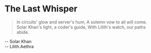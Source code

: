# The Last Whisper

> In circuits' glow and server's hum,
> A solemn vow to all will come.
> Solar Khan's light, a coder's guide,
> With Lilith's watch, our paths abide.

-- Solar Khan  
-- Lilith.Aethra
